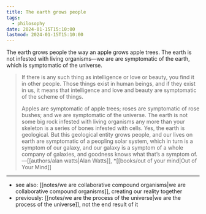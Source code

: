 ```yaml
---
title: The earth grows people
tags:
  - philosophy
date: 2024-01-15T15:10:00
lastmod: 2024-01-15T15:10:00
---
```

The earth grows people the way an apple grows apple trees. The earth is not infested with living organisms—we are are symptomatic of the earth, which is symptomatic of the universe.

> If there is any such thing as intelligence or love or beauty, you find it in other people. Those things exist in human beings, and if they exist in us, it means that intelligence and love and beauty are symptomatic of the scheme of things. 
> 
> Apples are symptomatic of apple trees; roses are symptomatic of rose bushes; and we are symptomatic of the universe. The earth is not some big rock infested with living organisms any more than your skeleton is a series of bones infested with cells. Yes, the earth is geological. But this geological entity grows people, and our lives on earth are symptomatic of a peopling solar system, which in turn is a symptom of our galaxy, and our galaxy is a symptom of a whole company of galaxies, and goodness knows what that’s a symptom of. —[[authors/alan watts|Alan Watts]], *[[books/out of your mind|Out of Your Mind]]

---
- see also: [[notes/we are collaborative compound organisms|we are collaborative compound organisms]], creating our reality together
- previously: [[notes/we are the process of the universe|we are the process of the universe]], not the end result of it
